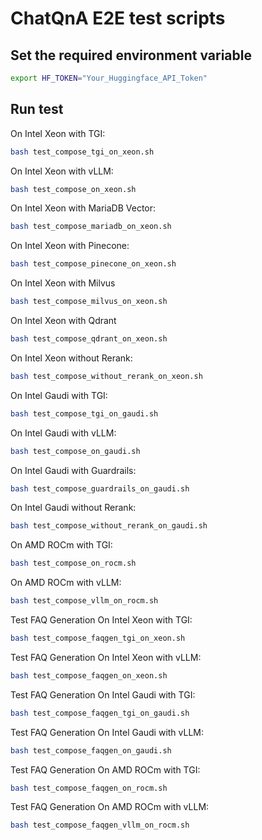 # ChatQnA E2E test scripts

## Set the required environment variable

```bash
export HF_TOKEN="Your_Huggingface_API_Token"
```

## Run test

On Intel Xeon with TGI:

```bash
bash test_compose_tgi_on_xeon.sh
```

On Intel Xeon with vLLM:

```bash
bash test_compose_on_xeon.sh
```

On Intel Xeon with MariaDB Vector:

```bash
bash test_compose_mariadb_on_xeon.sh
```

On Intel Xeon with Pinecone:

```bash
bash test_compose_pinecone_on_xeon.sh
```

On Intel Xeon with Milvus

```bash
bash test_compose_milvus_on_xeon.sh
```

On Intel Xeon with Qdrant

```bash
bash test_compose_qdrant_on_xeon.sh
```

On Intel Xeon without Rerank:

```bash
bash test_compose_without_rerank_on_xeon.sh
```

On Intel Gaudi with TGI:

```bash
bash test_compose_tgi_on_gaudi.sh
```

On Intel Gaudi with vLLM:

```bash
bash test_compose_on_gaudi.sh
```

On Intel Gaudi with Guardrails:

```bash
bash test_compose_guardrails_on_gaudi.sh
```

On Intel Gaudi without Rerank:

```bash
bash test_compose_without_rerank_on_gaudi.sh
```

On AMD ROCm with TGI:

```bash
bash test_compose_on_rocm.sh
```

On AMD ROCm with vLLM:

```bash
bash test_compose_vllm_on_rocm.sh
```

Test FAQ Generation On Intel Xeon with TGI:

```bash
bash test_compose_faqgen_tgi_on_xeon.sh
```

Test FAQ Generation On Intel Xeon with vLLM:

```bash
bash test_compose_faqgen_on_xeon.sh
```

Test FAQ Generation On Intel Gaudi with TGI:

```bash
bash test_compose_faqgen_tgi_on_gaudi.sh
```

Test FAQ Generation On Intel Gaudi with vLLM:

```bash
bash test_compose_faqgen_on_gaudi.sh
```

Test FAQ Generation On AMD ROCm with TGI:

```bash
bash test_compose_faqgen_on_rocm.sh
```

Test FAQ Generation On AMD ROCm with vLLM:

```bash
bash test_compose_faqgen_vllm_on_rocm.sh
```
